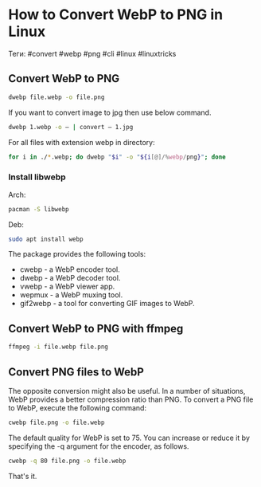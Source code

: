# How to Convert WebP to PNG in Linux

Теги: #convert #webp #png #cli #linux #linuxtricks 


## Convert WebP to PNG

```bash
dwebp file.webp -o file.png
```

If you want to convert image to jpg then use below command.

```bash
dwebp 1.webp -o – | convert – 1.jpg
```

For all files with extension webp in directory:
```bash
for i in ./*.webp; do dwebp "$i" -o "${i[@]/%webp/png}"; done
```

### Install libwebp

Arch:
```bash
pacman -S libwebp
```

Deb:

```bash
sudo apt install webp
```

The package provides the following tools:

- cwebp - a WebP encoder tool.
- dwebp - a WebP decoder tool.
- vwebp - a WebP viewer app.
- wepmux - a WebP muxing tool.
- gif2webp - a tool for converting GIF images to WebP.

## Convert WebP to PNG with ffmpeg

```bash
ffmpeg -i file.webp file.png
```

## Convert PNG files to WebP

The opposite conversion might also be useful. In a number of situations, WebP provides a better compression ratio than PNG. To convert a PNG file to WebP, execute the following command:

```bash
cwebp file.png -o file.webp
```

The default quality for WebP is set to 75. You can increase or reduce it by specifying the -q argument for the encoder, as follows.

```bash
cwebp -q 80 file.png -o file.webp
```

That's it.
